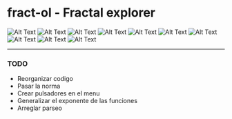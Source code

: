 # fract-ol - Fractal explorer

![Alt Text](renders/r9.jpg)
![Alt Text](renders/r7.jpg)
![Alt Text](renders/r8.jpg)
![Alt Text](renders/r0.png)
![Alt Text](renders/r1.png)
![Alt Text](renders/r2.png)
![Alt Text](renders/r3.png)
![Alt Text](renders/r4.png)
![Alt Text](renders/r5.png)
![Alt Text](renders/r6.png)

---

### TODO

- Reorganizar codigo
- Pasar la norma
- Crear pulsadores en el menu
- Generalizar el exponente de las funciones
- Arreglar parseo
